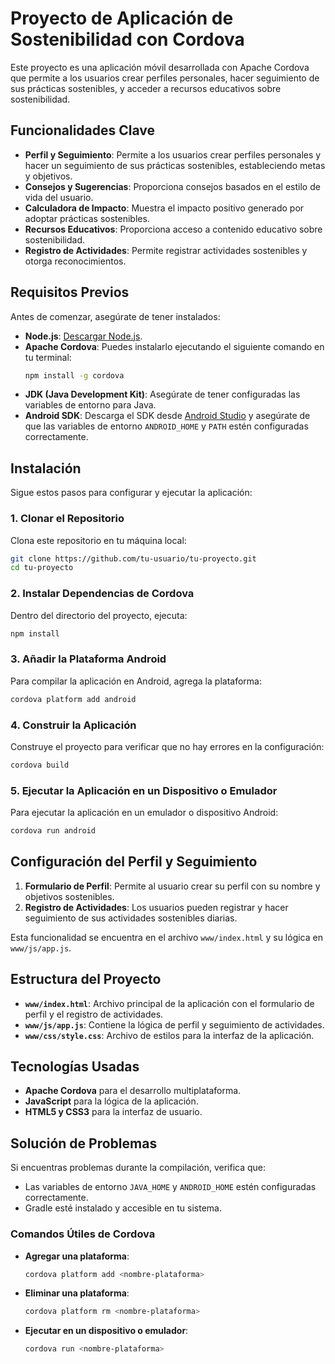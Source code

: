 # Proyecto de Aplicación de Sostenibilidad con Cordova

Este proyecto es una aplicación móvil desarrollada con Apache Cordova que permite a los usuarios crear perfiles personales, hacer seguimiento de sus prácticas sostenibles, y acceder a recursos educativos sobre sostenibilidad.

## Funcionalidades Clave
- **Perfil y Seguimiento**: Permite a los usuarios crear perfiles personales y hacer un seguimiento de sus prácticas sostenibles, estableciendo metas y objetivos.
- **Consejos y Sugerencias**: Proporciona consejos basados en el estilo de vida del usuario.
- **Calculadora de Impacto**: Muestra el impacto positivo generado por adoptar prácticas sostenibles.
- **Recursos Educativos**: Proporciona acceso a contenido educativo sobre sostenibilidad.
- **Registro de Actividades**: Permite registrar actividades sostenibles y otorga reconocimientos.

## Requisitos Previos

Antes de comenzar, asegúrate de tener instalados:
- **Node.js**: [Descargar Node.js](https://nodejs.org/).
- **Apache Cordova**: Puedes instalarlo ejecutando el siguiente comando en tu terminal:
  ```bash
  npm install -g cordova
  ```
- **JDK (Java Development Kit)**: Asegúrate de tener configuradas las variables de entorno para Java.
- **Android SDK**: Descarga el SDK desde [Android Studio](https://developer.android.com/studio) y asegúrate de que las variables de entorno `ANDROID_HOME` y `PATH` estén configuradas correctamente.

## Instalación

Sigue estos pasos para configurar y ejecutar la aplicación:

### 1. Clonar el Repositorio
Clona este repositorio en tu máquina local:
```bash
git clone https://github.com/tu-usuario/tu-proyecto.git
cd tu-proyecto
```

### 2. Instalar Dependencias de Cordova
Dentro del directorio del proyecto, ejecuta:
```bash
npm install
```

### 3. Añadir la Plataforma Android
Para compilar la aplicación en Android, agrega la plataforma:
```bash
cordova platform add android
```

### 4. Construir la Aplicación
Construye el proyecto para verificar que no hay errores en la configuración:
```bash
cordova build
```

### 5. Ejecutar la Aplicación en un Dispositivo o Emulador
Para ejecutar la aplicación en un emulador o dispositivo Android:
```bash
cordova run android
```

## Configuración del Perfil y Seguimiento

1. **Formulario de Perfil**: Permite al usuario crear su perfil con su nombre y objetivos sostenibles.
2. **Registro de Actividades**: Los usuarios pueden registrar y hacer seguimiento de sus actividades sostenibles diarias.

Esta funcionalidad se encuentra en el archivo `www/index.html` y su lógica en `www/js/app.js`.

## Estructura del Proyecto

- **`www/index.html`**: Archivo principal de la aplicación con el formulario de perfil y el registro de actividades.
- **`www/js/app.js`**: Contiene la lógica de perfil y seguimiento de actividades.
- **`www/css/style.css`**: Archivo de estilos para la interfaz de la aplicación.

## Tecnologías Usadas

- **Apache Cordova** para el desarrollo multiplataforma.
- **JavaScript** para la lógica de la aplicación.
- **HTML5 y CSS3** para la interfaz de usuario.

## Solución de Problemas

Si encuentras problemas durante la compilación, verifica que:
- Las variables de entorno `JAVA_HOME` y `ANDROID_HOME` estén configuradas correctamente.
- Gradle esté instalado y accesible en tu sistema.

### Comandos Útiles de Cordova
- **Agregar una plataforma**:
  ```bash
  cordova platform add <nombre-plataforma>
  ```
- **Eliminar una plataforma**:
  ```bash
  cordova platform rm <nombre-plataforma>
  ```
- **Ejecutar en un dispositivo o emulador**:
  ```bash
  cordova run <nombre-plataforma>
  ```